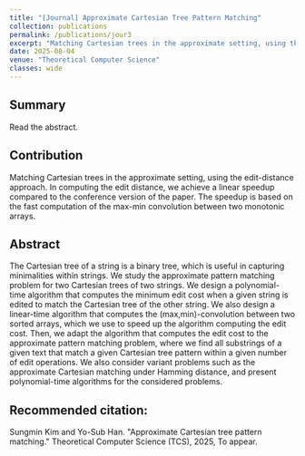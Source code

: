 ```yaml
---
title: "[Journal] Approximate Cartesian Tree Pattern Matching"
collection: publications
permalink: /publications/jour3
excerpt: "Matching Cartesian trees in the approximate setting, using the edit-distance approach. In computing the edit distance, we achieve a linear speedup compared to the conference version of the paper. The speedup is based on the fast computation of the max-min convolution between two monotonic arrays."
date: 2025-08-04
venue: "Theoretical Computer Science"
classes: wide
---
```

## Summary
Read the abstract.

## Contribution
Matching Cartesian trees in the approximate setting, using the edit-distance approach. In computing the edit distance, we achieve a linear speedup compared to the conference version of the paper. The speedup is based on the fast computation of the max-min convolution between two monotonic arrays.

## Abstract
The Cartesian tree of a string is a binary tree, which is useful in capturing minimalities within strings. We study the approximate pattern matching problem for two Cartesian trees of two strings. We design a polynomial-time algorithm that computes the minimum edit cost when a given string is edited to match the Cartesian tree of the other string. We also design a linear-time algorithm that computes the (max,min)-convolution between two sorted arrays, which we use to speed up the algorithm computing the edit cost. Then, we adapt the algorithm that computes the edit cost to the approximate pattern matching problem, where we find all substrings of a given text that match a given Cartesian tree pattern within a given number of edit operations. We also consider variant problems such as the approximate Cartesian matching under Hamming distance, and present polynomial-time algorithms for the considered problems.

## Recommended citation:
Sungmin Kim and Yo-Sub Han. "Approximate Cartesian tree pattern matching." Theoretical Computer Science (TCS), 2025, To appear.
